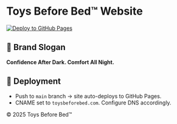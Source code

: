 # Toys Before Bed™ Website  

[![Deploy to GitHub Pages](https://img.shields.io/badge/🚀%20Live-GitHub%20Pages-7c0e0c?logo=github)](https://mrobinson102.github.io/toys-before-bed/)  

## 🌙 Brand Slogan
**Confidence After Dark. Comfort All Night.**  

## 🚀 Deployment
- Push to `main` branch → site auto-deploys to GitHub Pages.  
- CNAME set to `toysbeforebed.com`. Configure DNS accordingly.  

© 2025 Toys Before Bed™  
